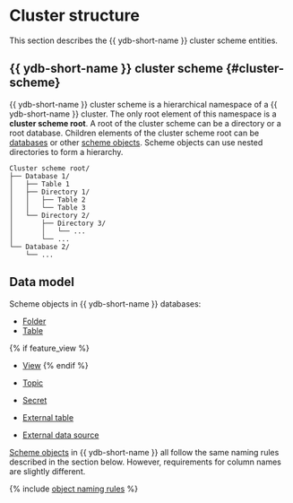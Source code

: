 # Cluster structure

This section describes the {{ ydb-short-name }} cluster scheme entities.

## {{ ydb-short-name }} cluster scheme {#cluster-scheme}

{{ ydb-short-name }} cluster scheme is a hierarchical namespace of a {{ ydb-short-name }} cluster. The only root element of this namespace is a **cluster scheme root**. A root of the cluster scheme can be a directory or a root database. Children elements of the cluster scheme root can be [databases](../../concepts/glossary.md#database) or other [scheme objects](../../concepts/glossary.md#scheme-object). Scheme objects can use nested directories to form a hierarchy.

```plaintext
Cluster scheme root/
├── Database 1/
│   ├── Table 1
│   ├── Directory 1/
│   │   ├── Table 2
│   │   └── Table 3
│   └── Directory 2/
│       ├── Directory 3/
│       │   └── ...
│       └── ...
└── Database 2/
    └── ...
```

## Data model

Scheme objects in {{ ydb-short-name }} databases:

* [Folder](dir.md)
* [Table](table.md)

{% if feature_view %}
* [View](view.md)
{% endif %}

* [Topic](../topic.md)
* [Secret](secrets.md)
* [External table](external_table.md)
* [External data source](external_data_source.md)

[Scheme objects](../../concepts/glossary.md#scheme-object) in {{ ydb-short-name }} all follow the same naming rules described in the section below. However, requirements for column names are slightly different.

{% include [object naming rules](./_includes/object-naming-rules.md) %}
